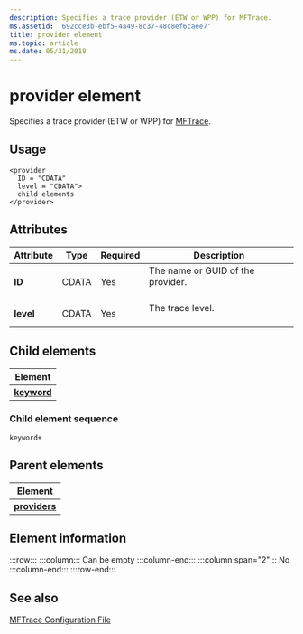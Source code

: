 ```yaml
---
description: Specifies a trace provider (ETW or WPP) for MFTrace.
ms.assetid: '692cce3b-ebf5-4a49-8c37-48c8ef6caee7'
title: provider element
ms.topic: article
ms.date: 05/31/2018
---
```


# provider element

Specifies a trace provider (ETW or WPP) for [MFTrace](mftrace.md).

## Usage

``` syntax
<provider
  ID = "CDATA"
  level = "CDATA">
  child elements
</provider>
```

## Attributes



| Attribute            | Type             | Required       | Description                                              |
|----------------------|------------------|----------------|----------------------------------------------------------|
| **ID**<br/>    | CDATA<br/> | Yes<br/> | The name or GUID of the provider.<br/> <br/> |
| **level**<br/> | CDATA<br/> | Yes<br/> | The trace level.<br/> <br/>                  |



## Child elements



| Element                               |
|---------------------------------------|
| [**keyword**](keyword.md)<br/> |



### Child element sequence

``` syntax
keyword+
```

## Parent elements



| Element                                   |
|-------------------------------------------|
| [**providers**](providers.md)<br/> |



## Element information

:::row:::
    :::column:::
        Can be empty
    :::column-end:::
    :::column span="2":::
        No
    :::column-end:::
:::row-end:::

## See also

<dl> <dt>

[MFTrace Configuration File](mftrace-configuration-file.md)
</dt> </dl>

 

 




